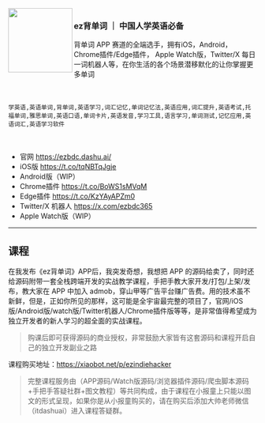 <img align="left" width="130" height="130" src="https://ezbdc.dashu.ai/assets/icon100.png">

### ez背单词 ｜ 中国人学英语必备

背单词 APP 赛道的全端选手，拥有iOS，Android，Chrome插件/Edge插件， Apple Watch版，Twitter/X 每日一词机器人等，在你生活的各个场景潜移默化的让你掌握更多单词

　

```
学英语,英语单词,背单词,英语学习,词汇记忆,单词记忆法,英语应用,词汇提升,英语考试,托福单词,雅思单词,英语口语,单词卡片,英语发音,学习工具,语言学习,单词测试,记忆应用,英语词汇,英语学习软件
```

　
- 官网 https://ezbdc.dashu.ai/
- iOS版 https://t.co/tqNBTqJgje
- Android版（WIP）
- Chrome插件 https://t.co/BoWS1sMVqM
- Edge插件 https://t.co/KzYAyAPZm0
- Twitter/X 机器人 https://x.com/ezbdc365
- Apple Watch版（WIP）

---

## 课程

在我发布《ez背单词》APP后，我突发奇想，我想把 APP 的源码给卖了，同时还给源码附带一套全栈跨端开发的实战教学课程，手把手教大家开发/打包/上架/发布，教大家在 APP 中加入 admob，穿山甲等广告平台赚广告费。用的技术虽不新鲜，但是，正如你所见的那样，这可能是全宇宙最完整的项目了，官网/iOS版/Android版/watch版/Twitter机器人/Chrome插件版等等，是非常值得希望成为独立开发者的新人学习的超全面的实战课程。

> 购课后即可获得源码的商业授权，非常鼓励大家皆有这套源码和课程开启自己的独立开发副业之路

课程购买地址：https://xiaobot.net/p/ezindiehacker

> 完整课程服务由（APP源码/Watch版源码/浏览器插件源码/爬虫脚本源码+手把手答疑社群+图文教程）等共同构成，由于课程在小报童上只能以图文的形式呈现，如果你是从小报童购买的，请在购买后添加大帅老师微信（itdashuai）进入课程答疑群。

